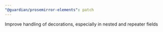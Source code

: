 ```yaml
---
"@guardian/prosemirror-elements": patch
---
```


Improve handling of decorations, especially in nested and repeater fields
